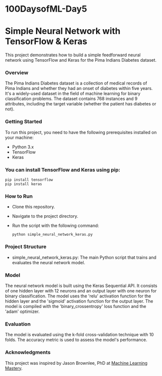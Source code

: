 # 100DaysofML-Day5

# Simple Neural Network with TensorFlow & Keras

This project demonstrates how to build a simple feedforward neural network using TensorFlow and Keras for the Pima Indians Diabetes dataset.

### Overview

The Pima Indians Diabetes dataset is a collection of medical records of Pima Indians and whether they had an onset of diabetes within five years. It's a widely-used dataset in the field of machine learning for binary classification problems. The dataset contains 768 instances and 9 attributes, including the target variable (whether the patient has diabetes or not).

### Getting Started

To run this project, you need to have the following prerequisites installed on your machine:

- Python 3.x
- TensorFlow
- Keras

### You can install TensorFlow and Keras using pip:

    pip install tensorflow
    pip install keras

### How to Run

- Clone this repository.
- Navigate to the project directory.
- Run the script with the following command:

      python simple_neural_network_keras.py

### Project Structure

- simple_neural_network_keras.py: The main Python script that trains and evaluates the neural network model.

### Model

The neural network model is built using the Keras Sequential API. It consists of one hidden layer with 12 neurons and an output layer with one neuron for binary classification. The model uses the 'relu' activation function for the hidden layer and the 'sigmoid' activation function for the output layer. The model is compiled with the 'binary_crossentropy' loss function and the 'adam' optimizer.

### Evaluation

The model is evaluated using the k-fold cross-validation technique with 10 folds. The accuracy metric is used to assess the model's performance.

### Acknowledgments

This project was inspired by Jason Brownlee, PhD at [Machine Learning Mastery](https://machinelearningmastery.com/tutorial-first-neural-network-python-keras/).
